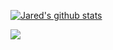 


<a href="https://github.com/jkstill/github-readme-stats"><img align="center" src="https://github-readme-stats.vercel.app/api?username=jkstill&show_icons=true&theme=merko&count_private=true" alt="Jared's github stats" /></a>

<a href="https://github-readme-stats.vercel.app/api/top-langs/?username=jkstill&layout=compact&theme=merko"><img align="center" src="https://github-readme-stats.vercel.app/api/top-langs/?username=jkstill&layout=compact&theme=merko&hide=go" /></a> 





<!--
**jkstill/jkstill** is a ✨ _special_ ✨ repository because its `README.md` (this file) appears on your GitHub profile.

Here are some ideas to get you started:

- 🔭 I’m currently working on ...
- 🌱 I’m currently learning ...
- 👯 I’m looking to collaborate on ...
- 🤔 I’m looking for help with ...
- 💬 Ask me about ...
- 📫 How to reach me: ...
- 😄 Pronouns: ...
- ⚡ Fun fact: ...
-->
